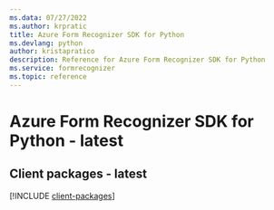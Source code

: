 ```yaml
---
ms.data: 07/27/2022
ms.author: krpratic
title: Azure Form Recognizer SDK for Python
ms.devlang: python
author: kristapratico
description: Reference for Azure Form Recognizer SDK for Python
ms.service: formrecognizer
ms.topic: reference
---
```

# Azure Form Recognizer SDK for Python - latest

## Client packages - latest
[!INCLUDE [client-packages](form-recognizer-client-index.md)]